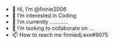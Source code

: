 - 👋 Hi, I’m @finnie2006
- 👀 I’m interested in Coding 
- 🌱 I’m currently ............
- 💞️ I’m looking to collaborate on ...
- 📫 How to reach me finniedj.exe#9075

<!---
finnie2006/finnie2006 is a ✨ special ✨ repository because its `README.md` (this file) appears on your GitHub profile.
You can click the Preview link to take a look at your changes.
--->
